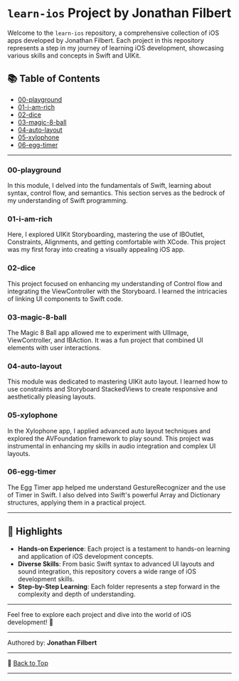 # `learn-ios` Project by Jonathan Filbert

Welcome to the `learn-ios` repository, a comprehensive collection of iOS apps developed by Jonathan 
Filbert. Each project in this repository represents a step in my journey of learning iOS development, 
showcasing various skills and concepts in Swift and UIKit. 

## 📚 Table of Contents

- [00-playground](https://github.com/jonathanfilbert/learn-ios/tree/main/00-playground)
- [01-i-am-rich](https://github.com/jonathanfilbert/learn-ios/tree/main/01-i-am-rich)
- [02-dice](https://github.com/jonathanfilbert/learn-ios/tree/main/02-dice)
- [03-magic-8-ball](https://github.com/jonathanfilbert/learn-ios/tree/main/03-magic-8-ball)
- [04-auto-layout](https://github.com/jonathanfilbert/learn-ios/tree/main/04-auto-layout)
- [05-xylophone](https://github.com/jonathanfilbert/learn-ios/tree/main/05-xylophone)
- [06-egg-timer](https://github.com/jonathanfilbert/learn-ios/tree/main/06-egg-timer)

---

### 00-playground
In this module, I delved into the fundamentals of Swift, learning about syntax, control flow, and 
semantics. This section serves as the bedrock of my understanding of Swift programming.

### 01-i-am-rich
Here, I explored UIKit Storyboarding, mastering the use of IBOutlet, Constraints, Alignments, and 
getting comfortable with XCode. This project was my first foray into creating a visually appealing iOS 
app.

### 02-dice
This project focused on enhancing my understanding of Control flow and integrating the ViewController 
with the Storyboard. I learned the intricacies of linking UI components to Swift code.

### 03-magic-8-ball
The Magic 8 Ball app allowed me to experiment with UIImage, ViewController, and IBAction. It was a fun 
project that combined UI elements with user interactions.

### 04-auto-layout
This module was dedicated to mastering UIKit auto layout. I learned how to use constraints and 
Storyboard StackedViews to create responsive and aesthetically pleasing layouts.

### 05-xylophone
In the Xylophone app, I applied advanced auto layout techniques and explored the AVFoundation framework 
to play sound. This project was instrumental in enhancing my skills in audio integration and complex UI 
layouts.

### 06-egg-timer
The Egg Timer app helped me understand GestureRecognizer and the use of Timer in Swift. I also delved 
into Swift's powerful Array and Dictionary structures, applying them in a practical project.

---

## 🌟 Highlights

- **Hands-on Experience**: Each project is a testament to hands-on learning and application of iOS 
development concepts.
- **Diverse Skills**: From basic Swift syntax to advanced UI layouts and sound integration, this 
repository covers a wide range of iOS development skills.
- **Step-by-Step Learning**: Each folder represents a step forward in the complexity and depth of 
understanding.

---

Feel free to explore each project and dive into the world of iOS development! 🚀

---

Authored by: **Jonathan Filbert**

---

🔗 [Back to Top](#learn-ios-project-by-jonathan-filbert)

---

